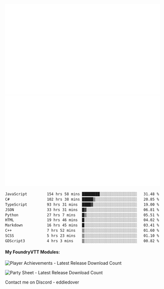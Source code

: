 
![](https://raw.githubusercontent.com/eddiedover/ghstats/master/generated/overview.svg)
![](https://raw.githubusercontent.com/eddiedover/ghstats/master/generated/languages.svg)

<!--START_SECTION:waka-->

```txt
JavaScript         154 hrs 58 mins ████████░░░░░░░░░░░░░░░░░   31.48 %
C#                 102 hrs 38 mins █████▒░░░░░░░░░░░░░░░░░░░   20.85 %
TypeScript         93 hrs 31 mins  ████▓░░░░░░░░░░░░░░░░░░░░   19.00 %
JSON               33 hrs 31 mins  █▓░░░░░░░░░░░░░░░░░░░░░░░   06.81 %
Python             27 hrs 7 mins   █▒░░░░░░░░░░░░░░░░░░░░░░░   05.51 %
HTML               19 hrs 46 mins  █░░░░░░░░░░░░░░░░░░░░░░░░   04.02 %
Markdown           16 hrs 45 mins  █░░░░░░░░░░░░░░░░░░░░░░░░   03.41 %
C++                7 hrs 52 mins   ▒░░░░░░░░░░░░░░░░░░░░░░░░   01.60 %
SCSS               5 hrs 23 mins   ▒░░░░░░░░░░░░░░░░░░░░░░░░   01.10 %
GDScript3          4 hrs 3 mins    ▒░░░░░░░░░░░░░░░░░░░░░░░░   00.82 %
```

<!--END_SECTION:waka-->

#### My FoundryVTT Modules:

  ![Player Achievements - Latest Release Download Count](https://img.shields.io/badge/dynamic/json?label=Player%20Achievements%20-%20Downloads@latest&query=assets%5B1%5D.download_count&url=https%3A%2F%2Fapi.github.com%2Frepos%2FEddieDover%2Ffvtt-player-achievements%2Freleases%2Flatest)

  ![Party Sheet - Latest Release Download Count](https://img.shields.io/badge/dynamic/json?label=Party%20Sheet%20-%20Downloads@latest&query=assets%5B1%5D.download_count&url=https%3A%2F%2Fapi.github.com%2Frepos%2FEddieDover%2Ffvtt-party-sheet%2Freleases%2Flatest)

<a rel="me" href="https://techhub.social/@EddieDover"></a>

Contact me on Discord - eddiedover
